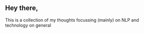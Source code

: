 ## Hey there,
This is a collection of my thoughts focussing (mainly) on NLP and technology on general
